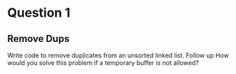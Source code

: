 # Question 1
## Remove Dups
Write code to remove duplicates from an unsorted linked list.
Follow up 
How would you solve this problem if a temporary buffer is not allowed?
